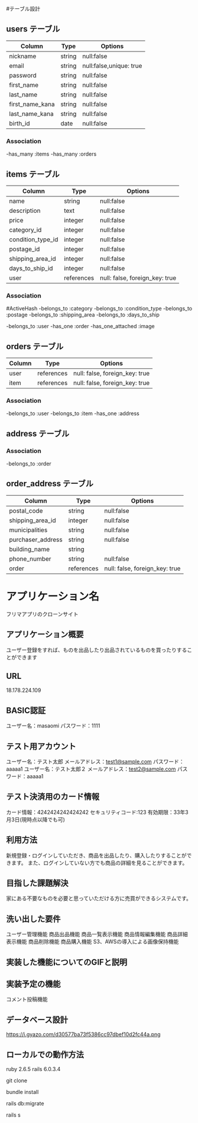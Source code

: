 #テーブル設計

## users テーブル

|Column             |Type   |Options                 |
|------------------ |------ |------------------------|
|nickname           |string |null:false              |
|email              |string |null:false,unique: true |
|password           |string |null:false              |
|first_name         |string |null:false              |
|last_name          |string |null:false              |
|first_name_kana    |string |null:false              |
|last_name_kana     |string |null:false              |
|birth_id           |date   |null:false              |

### Association

-has_many :items
-has_many :orders

## items テーブル

|Column                 |Type       |Options                       |
|-----------------------|-----------|------------------------------|
|name                   |string     |null:false                    |
|description            |text       |null:false                    |
|price                  |integer    |null:false                    |
|category_id            |integer    |null:false                    |
|condition_type_id      |integer    |null:false                    |
|postage_id             |integer    |null:false                    |
|shipping_area_id       |integer    |null:false                    |
|days_to_ship_id        |integer    |null:false                    |
|user                   |references |null: false, foreign_key: true|

### Association

#ActiveHash
-belongs_to :category
-belongs_to :condition_type
-belongs_to :postage
-belongs_to :shipping_area
-belongs_to :days_to_ship

-belongs_to :user
-has_one :order
-has_one_attached :image

## orders テーブル

|Column|Type       |Options                        |
|------|-----------|-------------------------------|
|user  |references |null: false, foreign_key: true |
|item  |references |null: false, foreign_key: true |

### Association

-belongs_to :user
-belongs_to :item
-has_one :address

## address テーブル

### Association

-belongs_to :order

## order_address テーブル

|Column            |Type       |Options                       |
|----------------- |-----------|------------------------------|
|postal_code       |string     |null:false                    |
|shipping_area_id  |integer    |null:false                    |
|municipalities    |string     |null:false                    |
|purchaser_address |string     |null:false                    |
|building_name     |string     |                              |
|phone_number      |string     |null:false                    |
|order             |references |null: false, foreign_key: true|


# アプリケーション名
  フリマアプリのクローンサイト

## アプリケーション概要
  ユーザー登録をすれば、ものを出品したり出品されているものを買ったりすることができます

## URL
  18.178.224.109

## BASIC認証
ユーザー名：masaomi
パスワード：1111

## テスト用アカウント
  ユーザー名：テスト太郎
  メールアドレス：test1@sample.com
  パスワード：aaaaa1
  ユーザー名：テスト太郎２
  メールアドレス：test2@sample.com
  パスワード：aaaaa1

## テスト決済用のカード情報
  カード情報：4242424242424242
  セキュリティコード:123
  有効期限：33年3月3日(現時点以降でも可)

## 利用方法
  新規登録・ログインしていただき、商品を出品したり、購入したりすることができます。
  また、ログインしていない方でも商品の詳細を見ることができます。

## 目指した課題解決
  家にある不要なものを必要と思っていただける方に売買ができるシステムです。

## 洗い出した要件
  ユーザー管理機能
  商品出品機能
  商品一覧表示機能
  商品情報編集機能
  商品詳細表示機能
  商品削除機能
  商品購入機能
  S3、AWSの導入による画像保持機能

## 実装した機能についてのGIFと説明

  
## 実装予定の機能
  コメント投稿機能

## データベース設計
https://i.gyazo.com/d30577ba73f5386cc97dbef10d2fc44a.png

## ローカルでの動作方法


ruby 2.6.5
rails 6.0.3.4

git clone 

bundle install

rails db:migrate

rails s
